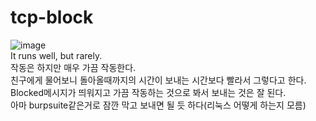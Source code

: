 # tcp-block
![image](https://user-images.githubusercontent.com/38641848/144252272-f84e8f2f-27fb-4a96-bc05-11acf5971912.png)  
It runs well, but rarely.  
작동은 하지만 매우 가끔 작동한다.  
친구에게 물어보니 돌아올때까지의 시간이 보내는 시간보다 빨라서 그렇다고 한다.  
Blocked메시지가 띄워지고 가끔 작동하는 것으로 봐서 보내는 것은 잘 된다.  
아마 burpsuite같은거로 잠깐 막고 보내면 될 듯 하다(리눅스 어떻게 하는지 모름)
